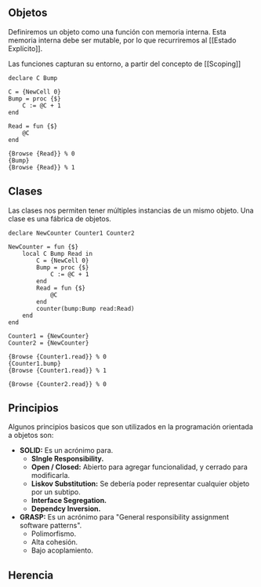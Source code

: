 ## Objetos

Definiremos un objeto como una función con memoria interna. Esta memoria interna debe ser mutable, por lo que recurriremos al [[Estado Explícito]].

Las funciones capturan su entorno, a partir del concepto de [[Scoping]]

```Oz
declare C Bump

C = {NewCell 0}
Bump = proc {$}
	C := @C + 1
end

Read = fun {$}
	@C
end
	
{Browse {Read}} % 0
{Bump}
{Browse {Read}} % 1
```

## Clases

Las clases nos permiten tener múltiples instancias de un mismo objeto. Una clase es una fábrica de objetos.

```Oz
declare NewCounter Counter1 Counter2

NewCounter = fun {$}
	local C Bump Read in
		C = {NewCell 0}
		Bump = proc {$}
			C := @C + 1
		end
		Read = fun {$}
			@C
		end
		counter(bump:Bump read:Read)
	end
end

Counter1 = {NewCounter}
Counter2 = {NewCounter}

{Browse {Counter1.read}} % 0
{Counter1.bump}
{Browse {Counter1.read}} % 1

{Browse {Counter2.read}} % 0
```

## Principios

Algunos principios basicos que son utilizados en la programación orientada a objetos son:

- **SOLID:** Es un acrónimo para.
	- **SIngle Responsibility.**
	- **Open / Closed:** Abierto para agregar funcionalidad, y cerrado para modificarla.
	- **Liskov Substitution:** Se debería poder representar cualquier objeto por un subtipo.
	- **Interface Segregation.**
	- **Dependcy Inversion.**
- **GRASP:** Es un acrónimo para "General responsibility assignment software patterns".
	- Polimorfismo.
	- Alta cohesión.
	- Bajo acoplamiento.

## Herencia
